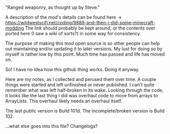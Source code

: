 "Ranged weaponry, as thought up by Steve."

A description of the mod's details can be found here -> https://wildwestscifi.net/coding/9889-and-then-i-did-some-minecraft-modding 
The link should probably be kept around, or the contents over ported here (I saw a wiki of sorts?) in some way for consistency.

The purpose of making this mod open source is so other people can help out maintaining and/or updating it to later versions. My lust for doing so by myself is rather low by this point. Much time has passed and life has moved on.

So! I have no idea how this github thing works. Doing it anyway.

Here are my notes, as I collected and perused them over time. A couple things were started and left unfinished or never published. I can't quite remember what was left half-broken in its wake. Looking through the code, it looks like the last thing I did was overhaul code to move from arrays to ArrayLists. This overhaul likely needs an overhaul itself.

The last public version is Build 101d. The incomplete/broken version is Build 102.

...what else goes into this file? Changelogs?
